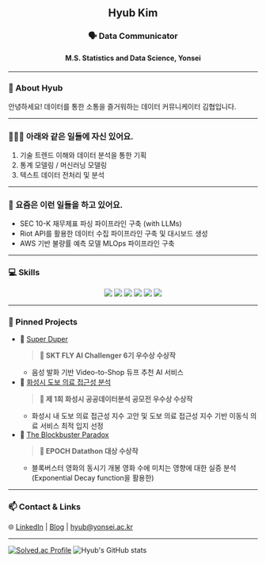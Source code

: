 <h2 align="center"> Hyub Kim  </h2>
<h3 align="center"> 🗣️ Data Communicator</h3>
<h4 align="center"> M.S. Statistics and Data Science, Yonsei </h4>


---

### 📖 About Hyub
안녕하세요! 데이터를 통한 소통을 즐거워하는 데이터 커뮤니케이터 김협입니다.

---
### 🙋🏻‍♂️ 아래와 같은 일들에 자신 있어요.
1. 기술 트렌드 이해와 데이터 분석을 통한 기획
2. 통계 모델링 / 머신러닝 모델링
3. 텍스트 데이터 전처리 및 분석

---

### 🔭 요즘은 이런 일들을 하고 있어요.
- SEC 10-K 재무제표 파싱 파이프라인 구축 (with LLMs)
- Riot API를 활용한 데이터 수집 파이프라인 구축 및 대시보드 생성
- AWS 기반 불량률 예측 모델 MLOps 파이프라인 구축

---

### 💻 Skills
<p align="center"> 
  <img src="https://img.shields.io/badge/Python-3776AB?style=flat-square&logo=Python&logoColor=white"/> 
  <img src="https://img.shields.io/badge/Rstudio-276DC3?style=flat-square&logo=R&logoColor=white"/> 
  <img src="https://img.shields.io/badge/AWS-232F3E?style=flat-square&logo=amazonaws&logoColor=white"/> 
  <img src="https://img.shields.io/badge/ChatGPT-74aa9c?style=flat-square&logo=openai&logoColor=white"/> 
  <img src="https://img.shields.io/badge/MySQL-4479A1?style=flat-square&logo=MySQL&logoColor=white"/> 
  <img src="https://img.shields.io/badge/Tableau-E97627?style=flat-square&logo=Tableau&logoColor=white"/> 
</p>

---

### 📌 Pinned Projects
- 🔗 [Super Duper](https://hyubb.notion.site/Super-Duper-Video-to-Shop-1ac0de90854f806caa2cd6a3f1055f1e?pvs=4) 
  > **🏅 SKT FLY AI Challenger 6기 우수상 수상작**
  - 음성 발화 기반 Video-to-Shop 듀프 추천 AI 서비스
- 🔗 [화성시 도보 의료 접근성 분석](https://hyubb.notion.site/5ce9fddc55744d9d8b6b271a27a54c48?pvs=4) 
  > **🏅 제 1회 화성시 공공데이터분석 공모전 우수상 수상작**
  - 화성시 내 도보 의료 접근성 지수 고안 및 도보 의료 접근성 지수 기반 이동식 의료 서비스 최적 입지 선정
- 🔗 [The Blockbuster Paradox](https://hyubb.notion.site/The-Blockbuster-Paradox-11e0de90854f8065ba02e9a7f341d5fb?pvs=4) 
  > **🏅 EPOCH Datathon 대상 수상작**
  - 블록버스터 영화의 동시기 개봉 영화 수에 미치는 영향에 대한 실증 분석 (Exponential Decay function을 활용한)


---

### 📫 Contact & Links
🌐 [LinkedIn](https://www.linkedin.com/in/hyubkim/) | [Blog](https://hyubbbb.github.io/) | hyub@yonsei.ac.kr

---

[![Solved.ac Profile](http://mazassumnida.wtf/api/v2/generate_badge?boj=hyubb)](https://solved.ac/hyubb/)
![Hyub's GitHub stats](https://github-readme-stats.vercel.app/api?username=Hyubbbb&hide=contribs,prs&show_icons=true&theme=github_dark)
